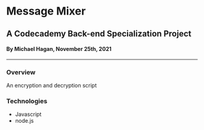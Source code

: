 # Message Mixer

## A Codecademy Back-end Specialization Project

#### By Michael Hagan, November 25th, 2021
------------------------------------------------

### Overview
An encryption and decryption script

### Technologies
* Javascript
* node.js
